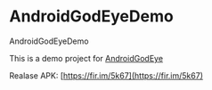 # AndroidGodEyeDemo

AndroidGodEyeDemo

This is a demo project for [AndroidGodEye](https://github.com/Kyson/AndroidGodEye)

Realase APK: [https://fir.im/5k67](https://fir.im/5k67)